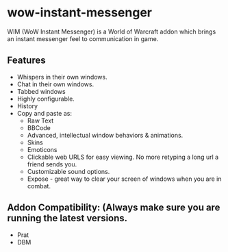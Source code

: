 # wow-instant-messenger
WIM (WoW Instant Messenger) is a World of Warcraft addon which brings an instant messenger feel to communication in game.

## Features
* Whispers in their own windows.
* Chat in their own windows.
* Tabbed windows
* Highly configurable.
* History
* Copy and paste as:
  * Raw Text
  * BBCode
  * Advanced, intellectual window behaviors & animations.
  * Skins
  * Emoticons
  * Clickable web URLS for easy viewing. No more retyping a long url a friend sends you.
  * Customizable sound options.
  * Expose - great way to clear your screen of windows when you are in combat.

## Addon Compatibility: (Always make sure you are running the latest versions.
* Prat
* DBM
